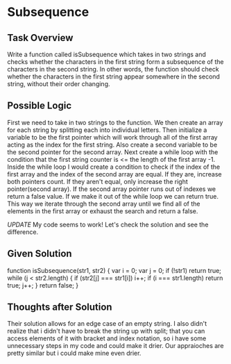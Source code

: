 # Subsequence

## Task Overview
Write a function called isSubsequence which takes in two strings and checks whether the characters in the first string form a subsequence of the characters in the second string. In other words, the function should check whether the characters in the first string appear somewhere in the second string, without their order changing.

## Possible Logic
First we need to take in two strings to the function. We then create an array for each string by splitting each into individual letters. Then initialize a variable to be the first pointer which will work through all of the first array acting as the index for the first string. Also create a second variable to be the second pointer for the second array. Next create a while loop with the condition that the first string counter is <= the length of the first array -1. Inside the while loop I would create a condition to check if the index of the first array and the index of the second array are equal. If they are, increase both pointers count. If they aren't equal, only increase the right pointer(second array). If the second array pointer runs out of indexes we return a false value. If we make it out of the while loop we can return true. This way we iterate through the second array until we find all of the elements in the first array or exhaust the search and return a false.

*UPDATE* My code seems to work! Let's check the solution and see the difference.

## Given Solution
function isSubsequence(str1, str2) {
  var i = 0;
  var j = 0;
  if (!str1) return true;
  while (j < str2.length) {
    if (str2[j] === str1[i]) i++;
    if (i === str1.length) return true;
    j++;
  }
  return false;
}
## Thoughts after Solution
Their solution allows for an edge case of an empty string. I also didn't realize that i didn't have to break the string up with split; that you can access elements of it with bracket and index notation, so i have some unnecessary steps in my code and could make it drier. Our appraioches are pretty similar but i could make mine even drier.
